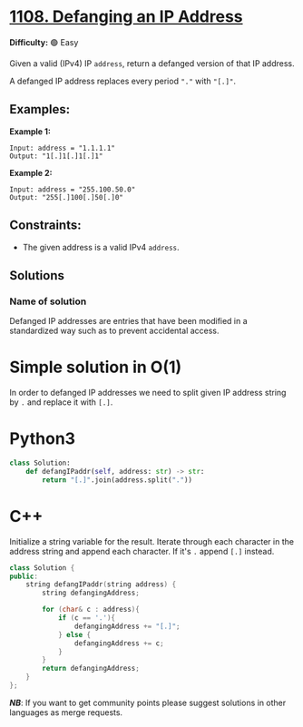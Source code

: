 # [1108. Defanging an IP Address](https://leetcode.com/problems/defanging-an-ip-address/)

**Difficulty:** :green_circle: Easy

Given a valid (IPv4) IP `address`, return a defanged version of that IP address.

A defanged IP address replaces every period `"."` with `"[.]"`.

## Examples:

**Example 1:**
```text
Input: address = "1.1.1.1"
Output: "1[.]1[.]1[.]1"
```

**Example 2:**
```text
Input: address = "255.100.50.0"
Output: "255[.]100[.]50[.]0"
```

## Constraints:

- The given address is a valid IPv4 `address`. 


## Solutions



### Name of solution 

Defanged IP addresses are entries that have been modified in a 
standardized way such as to prevent accidental access. 

# Simple solution in O(1)

In order to defanged IP addresses we need to split given IP address string by
`.` and replace it with `[.]`.

# Python3 

```python
class Solution:
    def defangIPaddr(self, address: str) -> str:
        return "[.]".join(address.split("."))
```

# C++

Initialize a string variable for the result. Iterate through each character in the address string and append each character. If it's `.` append `[.]` instead.

```cpp
class Solution {
public:
    string defangIPaddr(string address) {
        string defangingAddress;

        for (char& c : address){
            if (c == '.'){
                defangingAddress += "[.]";
            } else {
                defangingAddress += c;
            }
        }
        return defangingAddress;
    }
};
```

***NB***: If you want to get community points please suggest solutions in other languages as merge requests.
